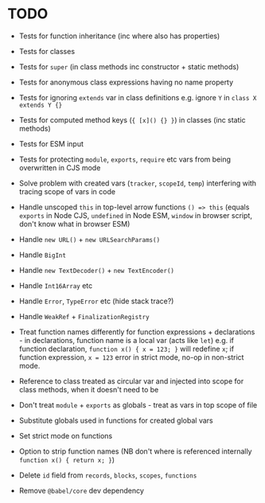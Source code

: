 # TODO

* Tests for function inheritance (inc where also has properties)
* Tests for classes
* Tests for `super` (in class methods inc constructor + static methods)
* Tests for anonymous class expressions having no name property
* Tests for ignoring `extends` var in class definitions e.g. ignore `Y` in `class X extends Y {}`
* Tests for computed method keys (`{ [x]() {} }`) in classes (inc static methods)
* Tests for ESM input
* Tests for protecting `module`, `exports`, `require` etc vars from being overwritten in CJS mode

* Solve problem with created vars (`tracker`, `scopeId`, `temp`) interfering with tracing scope of vars in code
* Handle unscoped `this` in top-level arrow functions `() => this` (equals `exports` in Node CJS, `undefined` in Node ESM, `window` in browser script, don't know what in browser ESM)
* Handle `new URL()` + `new URLSearchParams()`
* Handle `BigInt`
* Handle `new TextDecoder()` + `new TextEncoder()`
* Handle `Int16Array` etc
* Handle `Error`, `TypeError` etc (hide stack trace?)
* Handle `WeakRef` + `FinalizationRegistry`
* Treat function names differently for function expressions + declarations - in declarations, function name is a local var (acts like `let`) e.g. if function declaration, `function x() { x = 123; }` will redefine `x`; if function expression, `x = 123` error in strict mode, no-op in non-strict mode.

* Reference to class treated as circular var and injected into scope for class methods, when it doesn't need to be
* Don't treat `module` + `exports` as globals - treat as vars in top scope of file
* Substitute globals used in functions for created global vars
* Set strict mode on functions
* Option to strip function names (NB don't where is referenced internally `function x() { return x; }`)

* Delete `id` field from `records`, `blocks`, `scopes`, `functions`
* Remove `@babel/core` dev dependency
